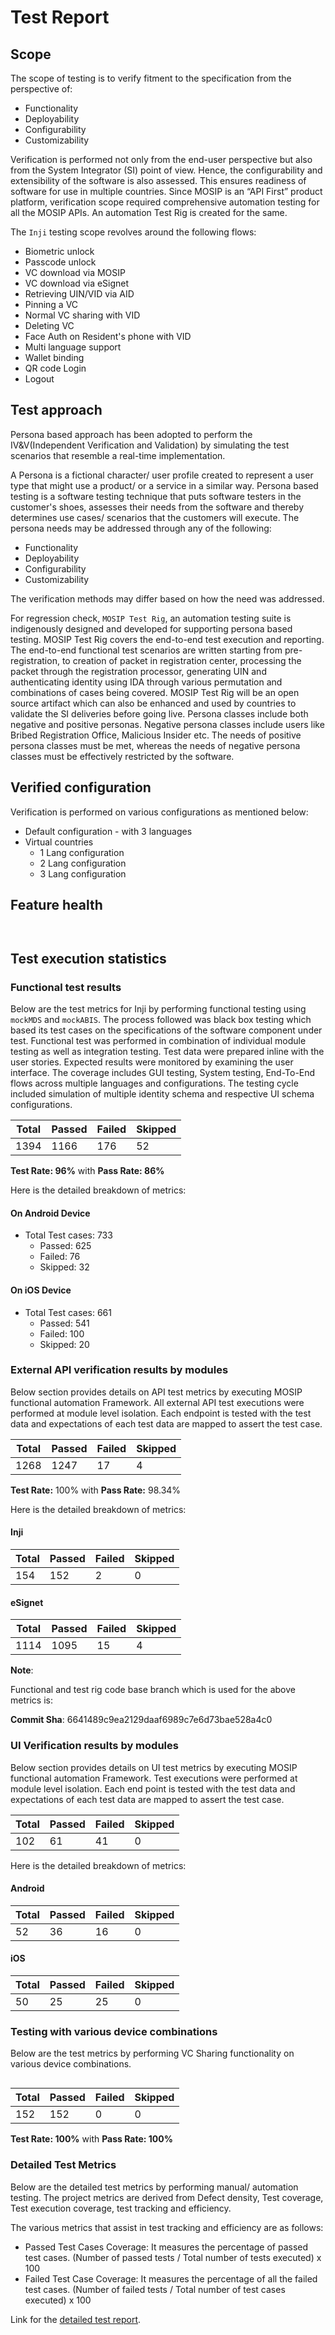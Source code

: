 # Test Report

## Scope

The scope of testing is to verify fitment to the specification from the perspective of:

* Functionality
* Deployability
* Configurability
* Customizability

Verification is performed not only from the end-user perspective but also from the System Integrator (SI) point of view. Hence, the configurability and extensibility of the software is also assessed. This ensures readiness of software for use in multiple countries. Since MOSIP is an “API First” product platform, verification scope required comprehensive automation testing for all the MOSIP APIs. An automation Test Rig is created for the same.

The `Inji` testing scope revolves around the following flows:

* Biometric unlock
* Passcode unlock
* VC download via MOSIP
* VC download via eSignet
* Retrieving UIN/VID via AID
* Pinning a VC
* Normal VC sharing with VID
* Deleting VC
* Face Auth on Resident's phone with VID
* Multi language support
* Wallet binding
* QR code Login
* Logout

## Test approach

Persona based approach has been adopted to perform the IV\&V(Independent Verification and Validation) by simulating the test scenarios that resemble a real-time implementation.

A Persona is a fictional character/ user profile created to represent a user type that might use a product/ or a service in a similar way. Persona based testing is a software testing technique that puts software testers in the customer's shoes, assesses their needs from the software and thereby determines use cases/ scenarios that the customers will execute. The persona needs may be addressed through any of the following:

* Functionality
* Deployability
* Configurability
* Customizability

The verification methods may differ based on how the need was addressed.

For regression check, `MOSIP Test Rig`, an automation testing suite is indigenously designed and developed for supporting persona based testing. MOSIP Test Rig covers the end-to-end test execution and reporting. The end-to-end functional test scenarios are written starting from pre-registration, to creation of packet in registration center, processing the packet through the registration processor, generating UIN and authenticating identity using IDA through various permutation and combinations of cases being covered. MOSIP Test Rig will be an open source artifact which can also be enhanced and used by countries to validate the SI deliveries before going live. Persona classes include both negative and positive personas. Negative persona classes include users like Bribed Registration Office, Malicious Insider etc. The needs of positive persona classes must be met, whereas the needs of negative persona classes must be effectively restricted by the software.

## Verified configuration

Verification is performed on various configurations as mentioned below:

* Default configuration - with 3 languages
* Virtual countries
  * 1 Lang configuration
  * 2 Lang configuration
  * 3 Lang configuration

## Feature health

<figure><img src=".gitbook/assets/image (72).png" alt=""><figcaption></figcaption></figure>

<figure><img src=".gitbook/assets/image (73).png" alt=""><figcaption></figcaption></figure>

## Test execution statistics

### Functional test results

Below are the test metrics for Inji by performing functional testing using `mockMDS` and `mockABIS`. The process followed was black box testing which based its test cases on the specifications of the software component under test. Functional test was performed in combination of individual module testing as well as integration testing. Test data were prepared inline with the user stories. Expected results were monitored by examining the user interface. The coverage includes GUI testing, System testing, End-To-End flows across multiple languages and configurations. The testing cycle included simulation of multiple identity schema and respective UI schema configurations.

| **Total** | **Passed** | **Failed** | **Skipped** |
| --------- | ---------- | ---------- | ----------- |
| 1394      | 1166       | 176        | 52          |

**Test Rate: 96%** with **Pass Rate: 86%**

Here is the detailed breakdown of metrics:

#### On Android Device

* Total Test cases: 733
  * Passed: 625
  * Failed: 76
  * Skipped: 32

#### On iOS Device

* Total Test cases: 661
  * Passed: 541
  * Failed: 100
  * Skipped: 20

### External API verification results by modules

Below section provides details on API test metrics by executing MOSIP functional automation Framework. All external API test executions were performed at module level isolation. Each endpoint is tested with the test data and expectations of each test data are mapped to assert the test case.

| **Total** | **Passed** | **Failed** | **Skipped** |
| --------- | ---------- | ---------- | ----------- |
| 1268      | 1247       | 17         | 4           |

**Test Rate:** 100% with **Pass Rate:** 98.34%

Here is the detailed breakdown of metrics:

#### Inji

| **Total** | **Passed** | **Failed** | **Skipped** |
| --------- | ---------- | ---------- | ----------- |
| 154       | 152        | 2          | 0           |

#### eSignet

| **Total** | **Passed** | **Failed** | **Skipped** |
| --------- | ---------- | ---------- | ----------- |
| 1114      | 1095       | 15         | 4           |

**Note**:

Functional and test rig code base branch which is used for the above metrics is:

**Commit Sha**: 6641489c9ea2129daaf6989c7e6d73bae528a4c0

### UI Verification results by modules

Below section provides details on UI test metrics by executing MOSIP functional automation Framework. Test executions were performed at module level isolation. Each end point is tested with the test data and expectations of each test data are mapped to assert the test case.

| **Total** | **Passed** | **Failed** | **Skipped** |
| --------- | ---------- | ---------- | ----------- |
| 102       | 61         | 41         | 0           |

Here is the detailed breakdown of metrics:

#### Android

| **Total** | **Passed** | **Failed** | **Skipped** |
| --------- | ---------- | ---------- | ----------- |
| 52        | 36         | 16         | 0           |

#### iOS

| **Total** | **Passed** | **Failed** | **Skipped** |
| --------- | ---------- | ---------- | ----------- |
| 50        | 25         | 25         | 0           |

### Testing with various device combinations

Below are the test metrics by performing VC Sharing functionality on various device combinations.



<figure><img src=".gitbook/assets/image (71).png" alt=""><figcaption></figcaption></figure>

| **Total** | **Passed** | **Failed** | **Skipped** |
| --------- | ---------- | ---------- | ----------- |
| 152       | 152        | 0          | 0           |

**Test Rate: 100%** with **Pass Rate: 100%**

### Detailed Test Metrics

Below are the detailed test metrics by performing manual/ automation testing. The project metrics are derived from Defect density, Test coverage, Test execution coverage, test tracking and efficiency.

The various metrics that assist in test tracking and efficiency are as follows:

* Passed Test Cases Coverage: It measures the percentage of passed test cases. (Number of passed tests / Total number of tests executed) x 100
* Failed Test Case Coverage: It measures the percentage of all the failed test cases. (Number of failed tests / Total number of test cases executed) x 100

Link for the [detailed test report](https://github.com/mosip/test-management/tree/master/inji/0.10.0).

